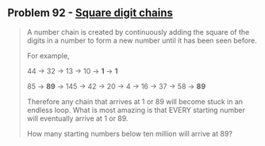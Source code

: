 ## Problem 92 - [Square digit chains](https://projecteuler.net/problem=92)

> A number chain is created by continuously adding the square of the digits in a number to form a new number until it has been seen before.
>
> For example,
>
> 44 → 32 → 13 → 10 → **1** → **1**
>
> 85 → **89** → 145 → 42 → 20 → 4 → 16 → 37 → 58 → **89**
>
> Therefore any chain that arrives at 1 or 89 will become stuck in an endless loop. What is most amazing is that EVERY starting number will eventually arrive at 1 or 89.
>
> How many starting numbers below ten million will arrive at 89?